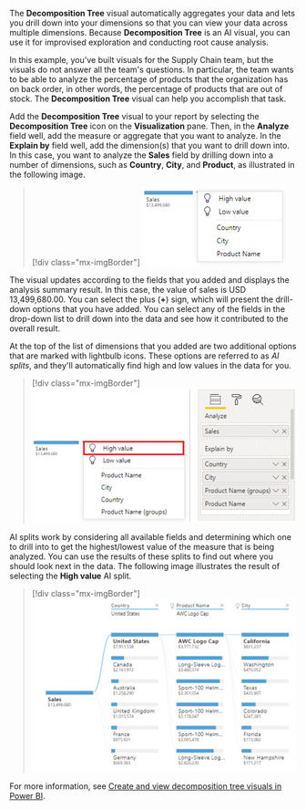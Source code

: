 The **Decomposition Tree** visual automatically aggregates your data and lets you drill down into your dimensions so that you can view your data across multiple dimensions. Because **Decomposition Tree** is an AI visual, you can use it for improvised exploration and conducting root cause analysis.

In this example, you've built visuals for the Supply Chain team, but the visuals do not answer all the team's questions. In particular, the team wants to be able to analyze the percentage of products that the organization has on back order, in other words, the percentage of products that are out of stock. The **Decomposition Tree** visual can help you accomplish that task.

Add the **Decomposition Tree** visual to your report by selecting the **Decomposition Tree** icon on the **Visualization** pane. Then, in the **Analyze** field well, add the measure or aggregate that you want to analyze. In the **Explain by** field well, add the dimension(s) that you want to drill down into. In this case, you want to analyze the **Sales** field by drilling down into a number of dimensions, such as **Country**, **City**, and **Product**, as illustrated in the following image.

> [!div class="mx-imgBorder"]
> [![Use decomposition drill through options](../media/4-use-decomposition-tree-visual-ss.png)](../media/4-use-decomposition-tree-visual-ss.png#lightbox)

The visual updates according to the fields that you added and displays the analysis summary result. In this case, the value of sales is USD 13,499,680.00. You can select the plus (**+**) sign, which will present the drill-down options that you have added. You can select any of the fields in the drop-down list to drill down into the data and see how it contributed to the overall result.

At the top of the list of dimensions that you added are two additional options that are marked with lightbulb icons. These options are referred to as *AI splits*, and they'll automatically find high and low values in the data for you.

> [!div class="mx-imgBorder"]
> [![AI split options](../media/4-ai-split-options-ss.png)](../media/4-ai-split-options-ss.png#lightbox)

AI splits work by considering all available fields and determining which one to drill into to get the highest/lowest value of the measure that is being analyzed. You can use the results of these splits to find out where you should look next in the data. The following image illustrates the result of selecting the **High value** AI split.

> [!div class="mx-imgBorder"]
> [![Apply AI split to decomposition tree](../media/4-apply-ai-split-decomposition-tree-ss.png)](../media/4-apply-ai-split-decomposition-tree-ss.png#lightbox)

For more information, see [Create and view decomposition tree visuals in Power BI](https://docs.microsoft.com/power-bi/visuals/power-bi-visualization-decomposition-tree/?azure-portal=true).
